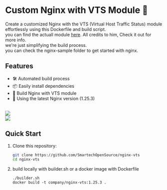 # Custom Nginx with VTS Module 🚀

Create a customized Nginx with the VTS (Virtual Host Traffic Status) module effortlessly using this Dockerfile and build script. <br>
you can find the actuall module [here](https://github.com/vozlt/nginx-module-vts). All credits to him, Check it out for more info.<br> we're just simplifying the build process. 
<br>
you can check the nginx-sample folder to get started with nginx.

## Features

- 🛠️ Automated build process
- 📦 Easily install dependencies
- 🤖 Build Nginx with VTS module
- 🔄 Using the latest Nginx version (1.25.3)

<br>
<img src="src/scr1.png" /></br>
<img src="src/scr2.png" /></br>


## Quick Start



1. Clone this repository:

   ```bash
   git clone https://github.com/SmartechOpenSource/nginx-vts
   cd nginx-vts
   ```
2. build locally with builder.sh or a docker image with Dockerfile
   ```
   ./builder.sh
   docker build -t company/nginx-vts:1.25.3 .
   ```
   
